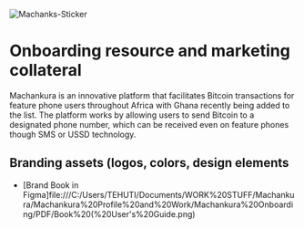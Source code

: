 ![Machanks-Sticker](https://github.com/MGTehuti/Machankura-8333.mobi/assets/138019359/1c481634-af9c-40b5-a35d-31c49db866ec)

# Onboarding resource and marketing collateral
Machankura is an innovative platform that facilitates Bitcoin transactions for feature phone users throughout Africa with Ghana recently being added to the list. The platform works by allowing users to send Bitcoin to a designated phone number, which can be received even on feature phones though SMS or USSD technology.

## Branding assets (logos, colors, design elements
  - [Brand Book in Figma]file:///C:/Users/TEHUTI/Documents/WORK%20STUFF/Machankura/Machankura%20Profile%20and%20Work/Machankura%20Onboarding/PDF/Book%20(%20User's%20Guide.png)

